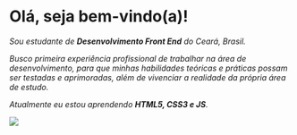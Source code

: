 <h1>Olá, seja bem-vindo(a)!</h1>
<p><em>Sou estudante de <strong>Desenvolvimento Front End</strong> do Ceará, Brasil.</em></p>
<p><em>Busco primeira experiência profissional de trabalhar na área de desenvolvimento, para que minhas habilidades teóricas e práticas possam ser testadas e aprimoradas, além de vivenciar a realidade da própria área de estudo.</em></p>
<p><em>Atualmente eu estou aprendendo <strong>HTML5, CSS3 e JS</strong>.</em></p>
<a href="https://www.linkedin.com/in/lucasmouravarela/"><img src="https://img.shields.io/badge/linkedin-%230077B5.svg?&style=for-the-badge&logo=linkedin&logoColor=white"/></a>

